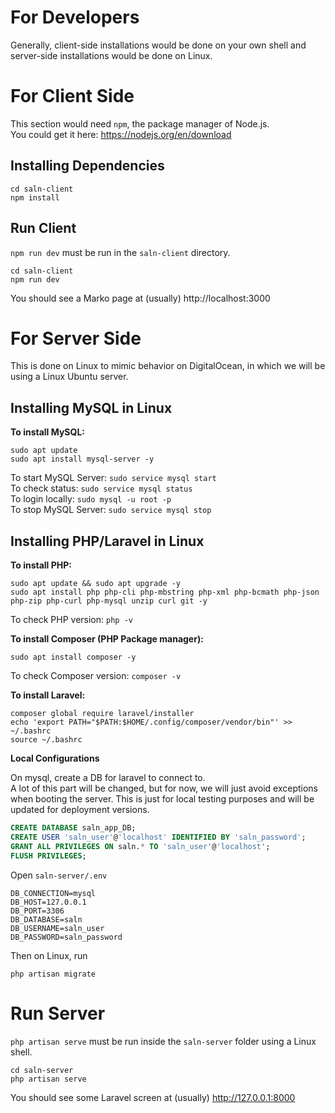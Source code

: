 # For Developers

Generally, client-side installations would be done on your own shell and server-side installations would be done on Linux.


# For Client Side

This section would need `npm`, the package manager of Node.js. \
You could get it here: https://nodejs.org/en/download

## Installing Dependencies

```
cd saln-client
npm install
```

## Run Client
`npm run dev` must be run in the `saln-client` directory.

```
cd saln-client
npm run dev
```

You should see a Marko page at (usually) http://localhost:3000

# For Server Side

This is done on Linux to mimic behavior on DigitalOcean, in which we will be using a Linux Ubuntu server.

## Installing MySQL in Linux

**To install MySQL:** 
```
sudo apt update
sudo apt install mysql-server -y
```

To start MySQL Server: `sudo service mysql start` \
To check status: `sudo service mysql status` \
To login locally: `sudo mysql -u root -p` \
To stop MySQL Server: `sudo service mysql stop`

## Installing PHP/Laravel in Linux 

**To install PHP:**
```
sudo apt update && sudo apt upgrade -y
sudo apt install php php-cli php-mbstring php-xml php-bcmath php-json php-zip php-curl php-mysql unzip curl git -y
```

To check PHP version: `php -v`

**To install Composer (PHP Package manager):**
```
sudo apt install composer -y
```

To check Composer version: `composer -v`

**To install Laravel:**
```
composer global require laravel/installer
echo 'export PATH="$PATH:$HOME/.config/composer/vendor/bin"' >> ~/.bashrc
source ~/.bashrc
```

**Local Configurations**

On mysql, create a DB for laravel to connect to. \
A lot of this part will be changed, but for now, we will just avoid exceptions when booting the server. This is just for local testing purposes and will be updated for deployment versions.
``` sql
CREATE DATABASE saln_app_DB;
CREATE USER 'saln_user'@'localhost' IDENTIFIED BY 'saln_password';
GRANT ALL PRIVILEGES ON saln.* TO 'saln_user'@'localhost';
FLUSH PRIVILEGES;
```

Open `saln-server/.env`
```
DB_CONNECTION=mysql
DB_HOST=127.0.0.1
DB_PORT=3306
DB_DATABASE=saln
DB_USERNAME=saln_user
DB_PASSWORD=saln_password
```

Then on Linux, run
```
php artisan migrate
```

# Run Server
`php artisan serve` must be run inside the `saln-server` folder using a Linux shell.

```
cd saln-server
php artisan serve
```

You should see some Laravel screen at (usually) http://127.0.0.1:8000
